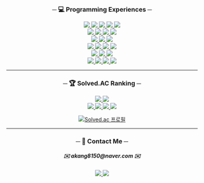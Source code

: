 <h3 align="center">─ 💻 Programming Experiences ─</h3>
<div align="center">
  <a href="https://github.com/kangdongil?tab=repositories&q=topic%3Agit">
    <img src="https://img.shields.io/badge/Git-f05032?style=flat-square&logo=Git&logoColor=white"/>
  </a>
  <a href="https://github.com/kangdongil?tab=repositories&q=topic%3Agithub">
    <img src="https://img.shields.io/badge/GitHub-181717?style=flat-square&logo=GitHub&logoColor=white"/>
  </a>
  <a href="https://github.com/kangdongil?tab=repositories&q=topic%3Agitpod">
    <img src="https://img.shields.io/badge/GitPod-262626?style=flat-square&logo=Gitpod&logoColor=ffae33"/>
  </a>
  <a href="https://github.com/kangdongil?tab=repositories&q=topic%3Abash">
    <img src="https://img.shields.io/badge/Bash-2c383c?style=flat-square&logo=GNU Bash&logoColor=white"/>
  </a>
  <a href="https://github.com/kangdongil?tab=repositories&q=topic%3Avscode">
    <img src="https://img.shields.io/badge/VSCode-007acc?style=flat-square&logo=Visual Studio Code&logoColor=white"/>
  </a>
  </div>
  <div align="center">
  <a href="https://github.com/kangdongil?tab=repositories&q=topic%3Ajavascript">
    <img src="https://img.shields.io/badge/JavaScript-f7df1e?style=flat-square&logo=JavaScript&logoColor=2d3035"/>
  </a>
  <a href="https://github.com/kangdongil?tab=repositories&q=topic%3Atypescript">
    <img src="https://img.shields.io/badge/TypeScript-3178c6?style=flat-square&logo=TypeScript&logoColor=white"/>
  </a>
  <a href="https://github.com/kangdongil?tab=repositories&q=topic%3Anodejs">
    <img src="https://img.shields.io/badge/Node.js-339933?style=flat-square&logo=Node.js&logoColor=white"/>
  </a>
  <a href="https://github.com/kangdongil?tab=repositories&q=topic%3Amongodb">
    <img src="https://img.shields.io/badge/MongoDB-47a248?style=flat-square&logo=MongoDB&logoColor=white"/>
  </a>
</div>
<div align="center">
  <a href="https://github.com/kangdongil?tab=repositories&q=topic%3Apython">
    <img src="https://img.shields.io/badge/Python-3776AB?style=flat-square&logo=Python&logoColor=white"/>
  </a>
  <a href="https://github.com/kangdongil?tab=repositories&q=topic%3Apoetry">
    <img src="https://img.shields.io/badge/Poetry-4957cf?style=flat-square&logo=Poetry&logoColor=white"/>
  </a>
  <a href="https://github.com/kangdongil?tab=repositories&q=topic%3Adjango">
    <img src="https://img.shields.io/badge/Django-092e20?style=flat-square&logo=Django&logoColor=white"/>
  </a>
</div>
<div align="center">
  <a href="https://github.com/kangdongil?tab=repositories&q=topic%3Areactjs">
    <img src="https://img.shields.io/badge/React.js-282c34?style=flat-square&logo=React&logoColor=61dafb"/>
  </a>
  <a href="https://github.com/kangdongil?tab=repositories&q=topic%3Areact-router">
    <img src="https://img.shields.io/badge/R.Router-282c34?style=flat-square&logo=React Router&logoColor=ca4245"/>
  </a>
  <a href="https://github.com/kangdongil?tab=repositories&q=topic%3Atanstack-query">
    <img src="https://img.shields.io/badge/R.Query-282c34?style=flat-square&logo=React Query&logoColor=ffb200"/>
  </a>
  <a href="https://github.com/kangdongil?tab=repositories&q=topic%3Achakra-ui">
    <img src="https://img.shields.io/badge/Chakra.ui-2c313d?style=flat-square&logo=Chakra UI&logoColor=4fd1c5"/>
  </a>
</div>
<div align="center">
  <a href="https://github.com/kangdongil?tab=repositories&q=topic%3Adart">
    <img src="https://img.shields.io/badge/Dart-57595D?style=flat-square&logo=Dart&logoColor=white"/>
  </a>
  <a href="https://github.com/kangdongil?tab=repositories&q=topic%3Aflutter">
    <img src="https://img.shields.io/badge/Flutter-57595D?style=flat-square&logo=Flutter&logoColor=white"/>
  </a>
  <a href="https://github.com/kangdongil?tab=repositories&q=topic%3Afirebase">
    <img src="https://img.shields.io/badge/Firebase-57595D?style=flat-square&logo=Firebase&logoColor=white"/>
  </a>
</div>
<div align="center">
  <a href="https://github.com/kangdongil?tab=repositories&q=topic%3Anextjs">
    <img src="https://img.shields.io/badge/Next.js-57595D?style=flat-square&logo=Next.js&logoColor=white"/>
  </a>
  <a href="https://github.com/kangdongil?tab=repositories&q=topic%3Aprisma">
    <img src="https://img.shields.io/badge/Prisma-57595D?style=flat-square&logo=Prisma&logoColor=white"/>
  </a>
  <a href="https://github.com/kangdongil?tab=repositories&q=topic%3Acloudfare">
    <img src="https://img.shields.io/badge/Cloudflare-57595D?style=flat-square&logo=Cloudflare&logoColor=white"/>
  </a>
  <a href="https://github.com/kangdongil?tab=repositories&q=topic%3Aplanetscale">
    <img src="https://img.shields.io/badge/PlanetScale-57595D?style=flat-square&logo=PlanetScale&logoColor=white"/>
  </a>
</div>
<hr />
<h3 align="center">─ 🏆 Solved.AC Ranking ─</h3>
<div align="center">
  <a href="https://github.com/kangdongil?tab=repositories&q=topic%3Acpp-algorithms">
    <img src="https://img.shields.io/badge/CPP-659AD2?style=flat-square&logo=C%2B%2B&logoColor=white"/>
  </a>
  <a href="https://github.com/kangdongil?tab=repositories&q=topic%3Apython-algorithms">
    <img src="https://img.shields.io/badge/Python-3776AB?style=flat-square&logo=Python&logoColor=white"/>
  </a>
</div>
<div align="center">
  <a href="https://github.com/kangdongil?tab=repositories&q=topic%3Ajuypter-notebook">
    <img src="https://img.shields.io/badge/Jupyter-57595D?style=flat-square&logo=Jupyter&logoColor=white"/>
  </a>
  <a href="https://github.com/kangdongil?tab=repositories&q=topic%3Anumpy">
    <img src="https://img.shields.io/badge/NumPy-57595D?style=flat-square&logo=NumPy&logoColor=white"/>
  </a>
  <a href="https://github.com/kangdongil?tab=repositories&q=topic%3Ascikit-learn">
    <img src="https://img.shields.io/badge/sk.learn-57595D?style=flat-square&logo=scikit-learn&logoColor=white"/>
  </a>
  <a href="https://github.com/kangdongil?tab=repositories&q=topic%3Apandas">
    <img src="https://img.shields.io/badge/pandas-57595D?style=flat-square&logo=pandas&logoColor=white"/>
  </a>
</div>
<div align="center">

  [![Solved.ac 프로필](http://mazassumnida.wtf/api/v2/generate_badge?boj=akang8150)](https://solved.ac/akang8150)
</div>
<hr />
<h3 align="center">─ 📇 Contact Me ─</h3>
<div align="center">
  <h5>
    ✉️ akang8150@naver.com ✉️
  </h5>
</div>
<div align="center">
  <a href="https://norucode.notion.site/">
    <img src="https://img.shields.io/badge/Notion-F7F7EF?style=flat-square&logo=Notion&logoColor=000000"/>
  </a>
  <a href="https://velog.io/@a_noru18">
    <img src="https://img.shields.io/badge/Velog-F7F7EF?style=flat-square&logo=Velog&logoColor=20C997"/>
  </a>
</div>
